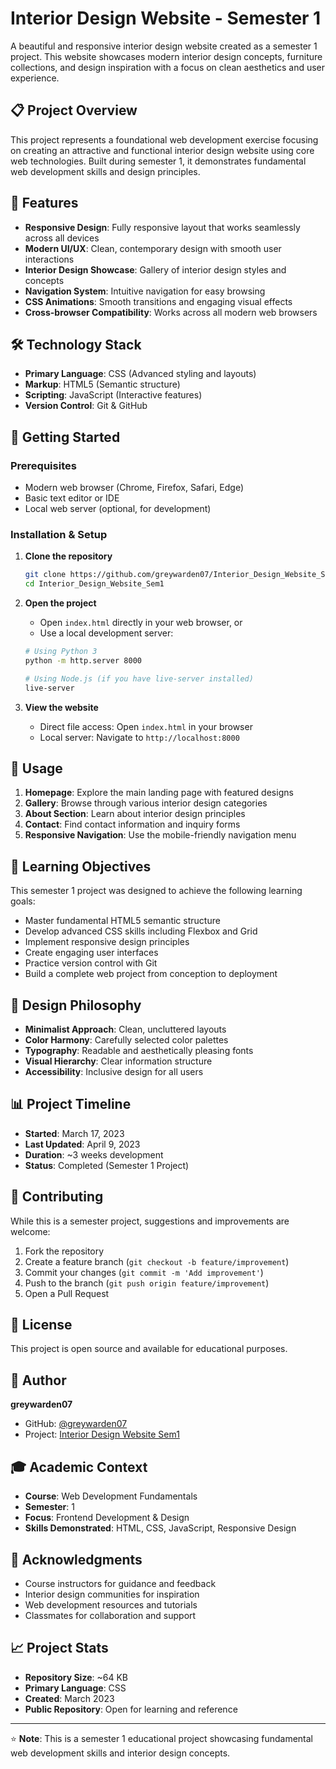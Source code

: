 # Interior Design Website - Semester 1

A beautiful and responsive interior design website created as a semester 1 project. This website showcases modern interior design concepts, furniture collections, and design inspiration with a focus on clean aesthetics and user experience.

## 📋 Project Overview

This project represents a foundational web development exercise focusing on creating an attractive and functional interior design website using core web technologies. Built during semester 1, it demonstrates fundamental web development skills and design principles.

## 🎨 Features

- **Responsive Design**: Fully responsive layout that works seamlessly across all devices
- **Modern UI/UX**: Clean, contemporary design with smooth user interactions
- **Interior Design Showcase**: Gallery of interior design styles and concepts
- **Navigation System**: Intuitive navigation for easy browsing
- **CSS Animations**: Smooth transitions and engaging visual effects
- **Cross-browser Compatibility**: Works across all modern web browsers

## 🛠️ Technology Stack

- **Primary Language**: CSS (Advanced styling and layouts)
- **Markup**: HTML5 (Semantic structure)
- **Scripting**: JavaScript (Interactive features)
- **Version Control**: Git & GitHub


## 🚀 Getting Started

### Prerequisites

- Modern web browser (Chrome, Firefox, Safari, Edge)
- Basic text editor or IDE
- Local web server (optional, for development)

### Installation & Setup

1. **Clone the repository**
   ```bash
   git clone https://github.com/greywarden07/Interior_Design_Website_Sem1.git
   cd Interior_Design_Website_Sem1
   ```

2. **Open the project**
   - Open `index.html` directly in your web browser, or
   - Use a local development server:
   ```bash
   # Using Python 3
   python -m http.server 8000
   
   # Using Node.js (if you have live-server installed)
   live-server
   ```

3. **View the website**
   - Direct file access: Open `index.html` in your browser
   - Local server: Navigate to `http://localhost:8000`

## 📱 Usage

1. **Homepage**: Explore the main landing page with featured designs
2. **Gallery**: Browse through various interior design categories
3. **About Section**: Learn about interior design principles
4. **Contact**: Find contact information and inquiry forms
5. **Responsive Navigation**: Use the mobile-friendly navigation menu

## 🎯 Learning Objectives

This semester 1 project was designed to achieve the following learning goals:

- Master fundamental HTML5 semantic structure
- Develop advanced CSS skills including Flexbox and Grid
- Implement responsive design principles
- Create engaging user interfaces
- Practice version control with Git
- Build a complete web project from conception to deployment

## 🎨 Design Philosophy

- **Minimalist Approach**: Clean, uncluttered layouts
- **Color Harmony**: Carefully selected color palettes
- **Typography**: Readable and aesthetically pleasing fonts
- **Visual Hierarchy**: Clear information structure
- **Accessibility**: Inclusive design for all users

## 📊 Project Timeline

- **Started**: March 17, 2023
- **Last Updated**: April 9, 2023
- **Duration**: ~3 weeks development
- **Status**: Completed (Semester 1 Project)

## 🤝 Contributing

While this is a semester project, suggestions and improvements are welcome:

1. Fork the repository
2. Create a feature branch (`git checkout -b feature/improvement`)
3. Commit your changes (`git commit -m 'Add improvement'`)
4. Push to the branch (`git push origin feature/improvement`)
5. Open a Pull Request

## 📄 License

This project is open source and available for educational purposes.

## 👤 Author

**greywarden07**
- GitHub: [@greywarden07](https://github.com/greywarden07)
- Project: [Interior Design Website Sem1](https://github.com/greywarden07/Interior_Design_Website_Sem1)

## 🎓 Academic Context

- **Course**: Web Development Fundamentals
- **Semester**: 1
- **Focus**: Frontend Development & Design
- **Skills Demonstrated**: HTML, CSS, JavaScript, Responsive Design

## 🙏 Acknowledgments

- Course instructors for guidance and feedback
- Interior design communities for inspiration
- Web development resources and tutorials
- Classmates for collaboration and support

## 📈 Project Stats

- **Repository Size**: ~64 KB
- **Primary Language**: CSS
- **Created**: March 2023
- **Public Repository**: Open for learning and reference

---

⭐ **Note**: This is a semester 1 educational project showcasing fundamental web development skills and interior design concepts.
